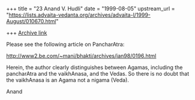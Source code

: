 +++
title = "23 Anand V. Hudli"
date = "1999-08-05"
upstream_url = "https://lists.advaita-vedanta.org/archives/advaita-l/1999-August/010670.html"

+++
[Archive link](https://lists.advaita-vedanta.org/archives/advaita-l/1999-August/010670.html)

Please see the following article on PancharAtra:

 http://www2.be.com/~mani/bhakti/archives/jan98/0196.html

 Herein, the author clearly distinguishes between Agamas, including
 the pancharAtra and the vaikhAnasa, and the Vedas. So there is no
 doubt that the vaikhAnasa is an Agama not a nigama (Veda).

 Anand

